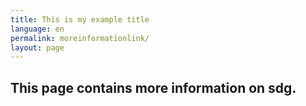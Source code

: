 ```yaml
---
title: This is my example title
language: en
permalink: moreinformationlink/
layout: page
---
```

## This page contains more information on sdg.

